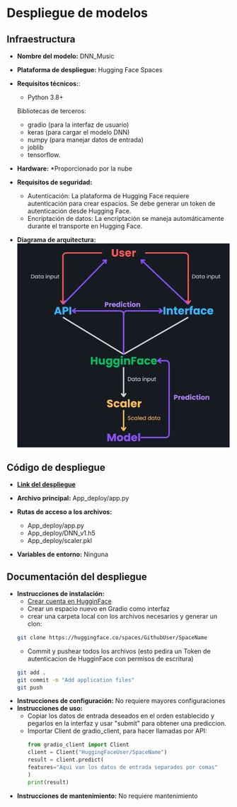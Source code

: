 # Despliegue de modelos

## Infraestructura

- **Nombre del modelo:** DNN_Music
- **Plataforma de despliegue:** Hugging Face Spaces
- **Requisitos técnicos:**:
    * Python 3.8+

    Bibliotecas de terceros:
    - gradio (para la interfaz de usuario)
    - keras (para cargar el modelo DNN)
    - numpy (para manejar datos de entrada)
    - joblib
    - tensorflow.

- **Hardware:** 
    *Proporcionado por la nube
    
- **Requisitos de seguridad:** 
    * Autenticación: La plataforma de Hugging Face requiere autenticación para crear espacios. Se debe generar un token de autenticación desde Hugging Face.
    * Encriptación de datos: La encriptación se maneja automáticamente durante el transporte en Hugging Face.
- **Diagrama de arquitectura:**
    ![Diagrama](diagrama.png)



## Código de despliegue

- [**Link del despliegue**](https://huggingface.co/spaces/ArellanoBrunoC/DNN_Music)
- **Archivo principal:** App_deploy/app.py
- **Rutas de acceso a los archivos:**

    * App_deploy/app.py
    * App_deploy/DNN_v1.h5
    * App_deploy/scaler.pkl
- **Variables de entorno:** Ninguna

## Documentación del despliegue

- **Instrucciones de instalación:** 
    * [Crear cuenta en HugginFace](https://huggingface.co)
    * Crear un espacio nuevo en Gradio como interfaz
    * crear una carpeta local con los archivos necesarios y generar un clon:
    ```bash
    git clone https://huggingface.co/spaces/GithubUser/SpaceName
    ```
    * Commit y pushear todos los archivos (esto pedira un Token de autenticacion de HugginFace con permisos de escritura)
    ```bash
    git add .
    git commit -m "Add application files"
    git push
    ```
- **Instrucciones de configuración:** No requiere mayores configuraciones
- **Instrucciones de uso:** 
    * Copiar los datos de entrada deseados en el orden establecido y pegarlos en la interfaz y usar "submit" para obtener una prediccion.
    * Importar Client de gradio_client, para hacer llamadas por API:
        ```python
        from gradio_client import Client
        client = Client("HuggingFaceUser/SpaceName")
        result = client.predict(
		features="Aqui van los datos de entrada separados por comas"
        )
        print(result)
        ```
- **Instrucciones de mantenimiento:** No requiere mantenimiento
